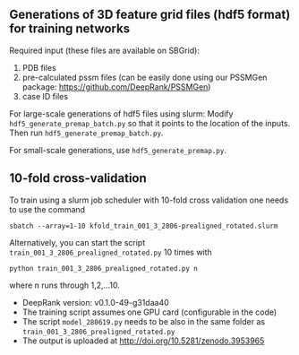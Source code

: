 ## Generations of 3D feature grid files (hdf5 format) for training networks
Required input (these files are available on SBGrid): 
1. PDB files
2. pre-calculated pssm files (can be easily done using our PSSMGen package: https://github.com/DeepRank/PSSMGen)
3. case ID files

For large-scale generations of hdf5 files using slurm: Modify `hdf5_generate_premap_batch.py` so that it points to the location of the inputs. Then run `hdf5_generate_premap_batch.py`. 

For small-scale generations, use `hdf5_generate_premap.py`. 

## 10-fold cross-validation 
To train using a slurm job scheduler with 10-fold cross validation one needs to use the command 

  ```sbatch --array=1-10 kfold_train_001_3_2806-prealigned_rotated.slurm```

Alternatively, you can start the script `train_001_3_2806_prealigned_rotated.py` 10 times with 

  ```python train_001_3_2806_prealigned_rotated.py n```

where n runs through 1,2,...10.

- DeepRank version: v0.1.0-49-g31daa40
- The training script assumes one GPU card (configurable in the code)
- The script `model_280619.py` needs to be also in the same folder as `train_001_3_2806_prealigned_rotated.py`
- The output is uploaded at http://doi.org/10.5281/zenodo.3953965
